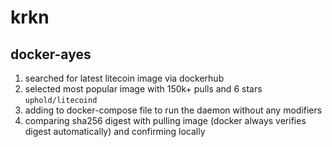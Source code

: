 # krkn

## docker-ayes
1. searched for latest litecoin image via dockerhub
2. selected most popular image with 150k+ pulls and 6 stars `uphold/litecoind`
3. adding to docker-compose file to run the daemon without any modifiers
4. comparing sha256 digest with pulling image (docker always verifies digest automatically) and confirming locally
